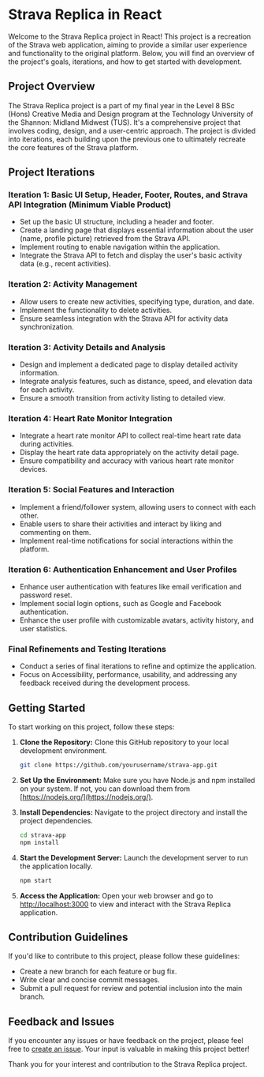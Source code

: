 # Strava Replica in React

Welcome to the Strava Replica project in React! This project is a recreation of the Strava web application, aiming to provide a similar user experience and functionality to the original platform. Below, you will find an overview of the project's goals, iterations, and how to get started with development.

## Project Overview

The Strava Replica project is a part of my final year in the Level 8 BSc (Hons) Creative Media and Design program at the Technology University of the Shannon: Midland Midwest (TUS). It's a comprehensive project that involves coding, design, and a user-centric approach. The project is divided into iterations, each building upon the previous one to ultimately recreate the core features of the Strava platform.

## Project Iterations

### Iteration 1: Basic UI Setup, Header, Footer, Routes, and Strava API Integration (Minimum Viable Product)

- Set up the basic UI structure, including a header and footer.
- Create a landing page that displays essential information about the user (name, profile picture) retrieved from the Strava API.
- Implement routing to enable navigation within the application.
- Integrate the Strava API to fetch and display the user's basic activity data (e.g., recent activities).

### Iteration 2: Activity Management

- Allow users to create new activities, specifying type, duration, and date.
- Implement the functionality to delete activities.
- Ensure seamless integration with the Strava API for activity data synchronization.

### Iteration 3: Activity Details and Analysis

- Design and implement a dedicated page to display detailed activity information.
- Integrate analysis features, such as distance, speed, and elevation data for each activity.
- Ensure a smooth transition from activity listing to detailed view.

### Iteration 4: Heart Rate Monitor Integration

- Integrate a heart rate monitor API to collect real-time heart rate data during activities.
- Display the heart rate data appropriately on the activity detail page.
- Ensure compatibility and accuracy with various heart rate monitor devices.

### Iteration 5: Social Features and Interaction

- Implement a friend/follower system, allowing users to connect with each other.
- Enable users to share their activities and interact by liking and commenting on them.
- Implement real-time notifications for social interactions within the platform.

### Iteration 6: Authentication Enhancement and User Profiles

- Enhance user authentication with features like email verification and password reset.
- Implement social login options, such as Google and Facebook authentication.
- Enhance the user profile with customizable avatars, activity history, and user statistics.

### Final Refinements and Testing Iterations

- Conduct a series of final iterations to refine and optimize the application.
- Focus on Accessibility, performance, usability, and addressing any feedback received during the development process.

## Getting Started

To start working on this project, follow these steps:

1. **Clone the Repository:** Clone this GitHub repository to your local development environment.

   ```bash
   git clone https://github.com/yourusername/strava-app.git
   ```

2. **Set Up the Environment:** Make sure you have Node.js and npm installed on your system. If not, you can download them from [https://nodejs.org/](https://nodejs.org/).

3. **Install Dependencies:** Navigate to the project directory and install the project dependencies.

   ```bash
   cd strava-app
   npm install
   ```

4. **Start the Development Server:** Launch the development server to run the application locally.

   ```bash
   npm start
   ```

5. **Access the Application:** Open your web browser and go to [http://localhost:3000](http://localhost:3000) to view and interact with the Strava Replica application.

## Contribution Guidelines

If you'd like to contribute to this project, please follow these guidelines:

- Create a new branch for each feature or bug fix.
- Write clear and concise commit messages.
- Submit a pull request for review and potential inclusion into the main branch.

## Feedback and Issues

If you encounter any issues or have feedback on the project, please feel free to [create an issue](https://github.com/yourusername/strava-app/issues). Your input is valuable in making this project better!

Thank you for your interest and contribution to the Strava Replica project.
